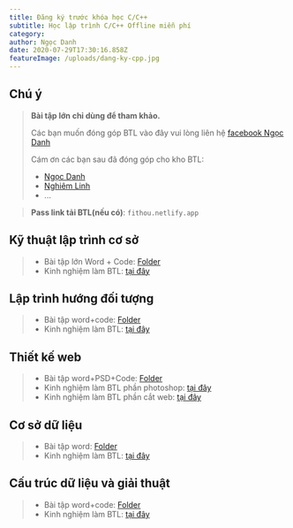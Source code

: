 ```yaml
---
title: Đăng ký trước khóa học C/C++
subtitle: Học lập trình C/C++ Offline miễn phí
category:
author: Ngọc Danh
date: 2020-07-29T17:30:16.858Z
featureImage: /uploads/dang-ky-cpp.jpg
---
```

## Chú ý
> **Bài tập lớn chỉ dùng để tham khảo.**
>
> Các bạn muốn đóng góp BTL vào đây vui lòng liên hệ [facebook Ngọc Danh](https://www.facebook.com/ngocdanh0508)
>
> Cám ơn các bạn sau đã đóng góp cho kho BTL:
>- [Ngọc Danh](https://www.facebook.com/ngocdanh0508)
>- [Nghiêm Linh](https://www.facebook.com/nghiemlinhnq)
>- ... 

> **Pass link tải BTL(nếu có)**: `fithou.netlify.app`
## Kỹ thuật lập trình cơ sở
>- Bài tập lớn Word + Code: [Folder](https://bit.ly/3lznNFh)
>- Kinh nghiệm làm BTL: [tại đây](#)
## Lập trình hướng đối tượng
>- Bài tập word+code: [Folder](https://bit.ly/33RAwwZ)
>- Kinh nghiệm làm BTL: [tại đây](#)
## Thiết kế web
>- Bài tập word+PSD+Code: [Folder](https://bit.ly/33QGa2w)
>- Kinh nghiệm làm BTL phần photoshop: [tại đây](/kinh-nghiem-lam-btl-thiet-ke-web-photoshop)
>- Kinh nghiệm làm BTL phần cắt web: [tại đây](/#)
## Cơ sở dữ liệu
>- Bài tập word: [Folder](https://bit.ly/2GX4DKw)
>- Kinh nghiệm làm BTL: [tại đây](#)
## Cấu trúc dữ liệu và giải thuật
>- Bài tập word+code: [Folder](https://bit.ly/33NCdLY)
>- Kinh nghiệm làm BTL: [tại đây](/kinh-nghiem-btl-cau-truc-giai-thuat)
